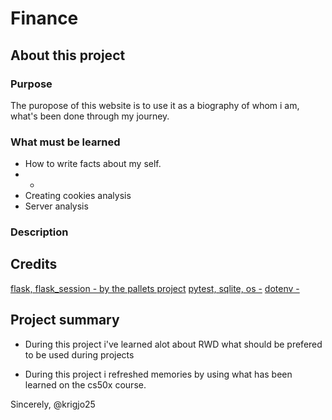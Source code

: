 # Finance

## About this project

### Purpose
The puropose of this website is to use it as a biography of whom i am,  what's been done through my journey.

### What must be learned

-   How to write facts about my self.
-   - 
-   Creating cookies analysis
-   Server analysis

### Description

##  Credits

[flask, flask_session - by the pallets project]()
[pytest, sqlite, os -]()
[dotenv - ]()


## Project summary

-   During this project i've learned alot about RWD what should be prefered to be used during projects

-   During this project i refreshed memories by using what has been learned on the cs50x course.

Sincerely,
@krigjo25
